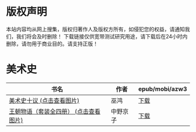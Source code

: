 # 版权声明

本站内容均从网上搜集，版权归著作人及版权方所有，如侵犯您的权益，请通知我们，我们将会及时删除！ 下载链接仅供宽带测试研究用途，请下载后在24小时内删除，请勿用于商业目的。请支持正版！

# 美术史

| 书名 | 作者 | epub/mobi/azw3 |
| --- | --- | --- |
| [美术史十议 (点击查看图片)](https://www.dushupai.com/attachment/2024/06/08/7045cecb0ccc8b8f.jpg) | 巫鸿 | [下载](https://url89.ctfile.com/f/31084289-1357047574-fb6ad2?p=8866) |
| [王朝物语（套装全四册） (点击查看图片)](https://www.dushupai.com/attachment/2024/06/08/4bbbcda17f3e3e9d.jpg) | 中野京子 | [下载](https://url89.ctfile.com/f/31084289-1357044622-dfbb22?p=8866) |
